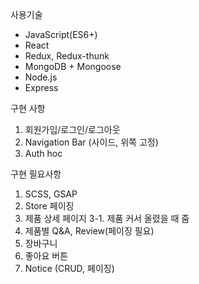 사용기술

* JavaScript(ES6+)
* React
* Redux, Redux-thunk
* MongoDB + Mongoose
* Node.js
* Express

구현 사항
1. 회원가입/로그인/로그아웃
2. Navigation Bar (사이드, 위쪽 고정)
3. Auth hoc

구현 필요사항
1. SCSS, GSAP
2. Store 페이징
3. 제품 상세 페이지
3-1. 제품 커서 올렸을 때 줌
4. 제품별 Q&A, Review(페이징 필요)
5. 장바구니
6. 좋아요 버튼
7. Notice (CRUD, 페이징)

